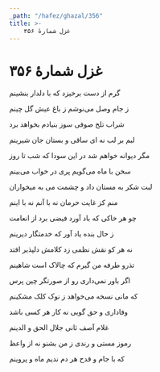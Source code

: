 ```yaml
---
_path: "/hafez/ghazal/356"
title: >-
    غزل شمارهٔ ۳۵۶
---
```

# غزل شمارهٔ ۳۵۶

<div class="b" id="bn1"><div class="m1"><p>گرم از دست برخیزد که با دلدار بنشینم</p></div>
<div class="m2"><p>ز جام وصل می‌نوشم ز باغ عیش گل چینم</p></div></div>
<div class="b" id="bn2"><div class="m1"><p>شراب تلخ صوفی سوز بنیادم بخواهد برد</p></div>
<div class="m2"><p>لبم بر لب نه ای ساقی و بستان جان شیرینم</p></div></div>
<div class="b" id="bn3"><div class="m1"><p>مگر دیوانه خواهم شد در این سودا که شب تا روز</p></div>
<div class="m2"><p>سخن با ماه می‌گویم پری در خواب می‌بینم</p></div></div>
<div class="b" id="bn4"><div class="m1"><p>لبت شکر به مستان داد و چشمت می به میخواران</p></div>
<div class="m2"><p>منم کز غایت حرمان نه با آنم نه با اینم</p></div></div>
<div class="b" id="bn5"><div class="m1"><p>چو هر خاکی که باد آورد فیضی برد از انعامت</p></div>
<div class="m2"><p>ز حال بنده یاد آور که خدمتگار دیرینم</p></div></div>
<div class="b" id="bn6"><div class="m1"><p>نه هر کو نقش نظمی زد کلامش دلپذیر افتد</p></div>
<div class="m2"><p>تذرو طرفه من گیرم که چالاک است شاهینم</p></div></div>
<div class="b" id="bn7"><div class="m1"><p>اگر باور نمی‌داری رو از صورتگر چین پرس</p></div>
<div class="m2"><p>که مانی نسخه می‌خواهد ز نوک کلک مشکینم</p></div></div>
<div class="b" id="bn8"><div class="m1"><p>وفاداری و حق گویی نه کار هر کسی باشد</p></div>
<div class="m2"><p>غلام آصف ثانی جلال الحق و الدینم</p></div></div>
<div class="b" id="bn9"><div class="m1"><p>رموز مستی و رندی ز من بشنو نه از واعظ</p></div>
<div class="m2"><p>که با جام و قدح هر دم ندیم ماه و پروینم</p></div></div>
